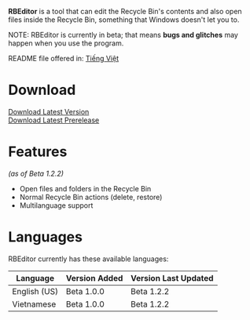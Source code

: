 **RBEditor** is a tool that can edit the Recycle Bin's contents and also open files inside the Recycle Bin, something that Windows doesn't let you to.

NOTE: RBEditor is currently in beta; that means **bugs and glitches** may happen when you use the program.

README file offered in: [Tiếng Việt](https://github.com/gamingwithevets/rbeditor/blob/main/README/README_vi_VN.md)

# Download
[Download Latest Version](../../releases/latest)  
[Download Latest Prerelease](../../releases/tag/b1.2.2)

# Features
*(as of Beta 1.2.2)*
- Open files and folders in the Recycle Bin
- Normal Recycle Bin actions (delete, restore)
- Multilanguage support

# Languages
RBEditor currently has these available languages:

| Language | Version Added | Version Last Updated |
|--|--|--|
| English (US) | Beta 1.0.0 | Beta 1.2.2 |
| Vietnamese | Beta 1.0.0 | Beta 1.2.2 |
